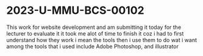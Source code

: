 # 2023-U-MMU-BCS-00102
This work for website development and am submitting it today for the lecturer to  evaluate it
it took me alot of time to finish it coz i had to first understand how they work i mean the tools then i use them to do wat i want
among the tools that i used include Adobe Photoshop, and illustrator
